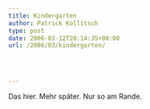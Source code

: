 ```yaml
---
title: Kindergarten
author: Patrick Kollitsch
type: post
date: 2006-03-12T20:14:35+00:00
url: /2006/03/kindergarten/




---
```

Das hier. Mehr sp&auml;ter. Nur so am Rande.
